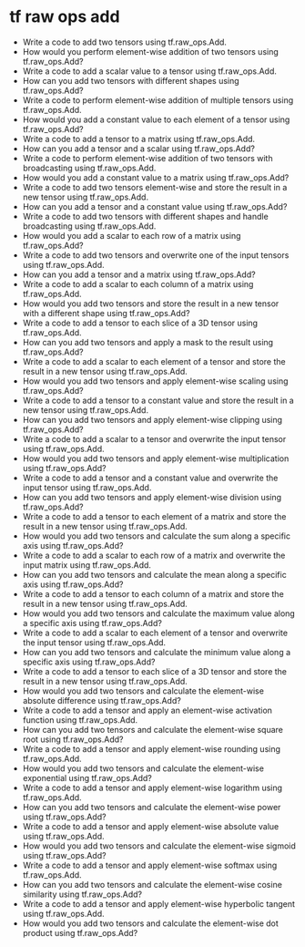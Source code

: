 # tf raw ops add

- Write a code to add two tensors using tf.raw_ops.Add.
- How would you perform element-wise addition of two tensors using tf.raw_ops.Add?
- Write a code to add a scalar value to a tensor using tf.raw_ops.Add.
- How can you add two tensors with different shapes using tf.raw_ops.Add?
- Write a code to perform element-wise addition of multiple tensors using tf.raw_ops.Add.
- How would you add a constant value to each element of a tensor using tf.raw_ops.Add?
- Write a code to add a tensor to a matrix using tf.raw_ops.Add.
- How can you add a tensor and a scalar using tf.raw_ops.Add?
- Write a code to perform element-wise addition of two tensors with broadcasting using tf.raw_ops.Add.
- How would you add a constant value to a matrix using tf.raw_ops.Add?
- Write a code to add two tensors element-wise and store the result in a new tensor using tf.raw_ops.Add.
- How can you add a tensor and a constant value using tf.raw_ops.Add?
- Write a code to add two tensors with different shapes and handle broadcasting using tf.raw_ops.Add.
- How would you add a scalar to each row of a matrix using tf.raw_ops.Add?
- Write a code to add two tensors and overwrite one of the input tensors using tf.raw_ops.Add.
- How can you add a tensor and a matrix using tf.raw_ops.Add?
- Write a code to add a scalar to each column of a matrix using tf.raw_ops.Add.
- How would you add two tensors and store the result in a new tensor with a different shape using tf.raw_ops.Add?
- Write a code to add a tensor to each slice of a 3D tensor using tf.raw_ops.Add.
- How can you add two tensors and apply a mask to the result using tf.raw_ops.Add?
- Write a code to add a scalar to each element of a tensor and store the result in a new tensor using tf.raw_ops.Add.
- How would you add two tensors and apply element-wise scaling using tf.raw_ops.Add?
- Write a code to add a tensor to a constant value and store the result in a new tensor using tf.raw_ops.Add.
- How can you add two tensors and apply element-wise clipping using tf.raw_ops.Add?
- Write a code to add a scalar to a tensor and overwrite the input tensor using tf.raw_ops.Add.
- How would you add two tensors and apply element-wise multiplication using tf.raw_ops.Add?
- Write a code to add a tensor and a constant value and overwrite the input tensor using tf.raw_ops.Add.
- How can you add two tensors and apply element-wise division using tf.raw_ops.Add?
- Write a code to add a tensor to each element of a matrix and store the result in a new tensor using tf.raw_ops.Add.
- How would you add two tensors and calculate the sum along a specific axis using tf.raw_ops.Add?
- Write a code to add a scalar to each row of a matrix and overwrite the input matrix using tf.raw_ops.Add.
- How can you add two tensors and calculate the mean along a specific axis using tf.raw_ops.Add?
- Write a code to add a tensor to each column of a matrix and store the result in a new tensor using tf.raw_ops.Add.
- How would you add two tensors and calculate the maximum value along a specific axis using tf.raw_ops.Add?
- Write a code to add a scalar to each element of a tensor and overwrite the input tensor using tf.raw_ops.Add.
- How can you add two tensors and calculate the minimum value along a specific axis using tf.raw_ops.Add?
- Write a code to add a tensor to each slice of a 3D tensor and store the result in a new tensor using tf.raw_ops.Add.
- How would you add two tensors and calculate the element-wise absolute difference using tf.raw_ops.Add?
- Write a code to add a tensor and apply an element-wise activation function using tf.raw_ops.Add.
- How can you add two tensors and calculate the element-wise square root using tf.raw_ops.Add?
- Write a code to add a tensor and apply element-wise rounding using tf.raw_ops.Add.
- How would you add two tensors and calculate the element-wise exponential using tf.raw_ops.Add?
- Write a code to add a tensor and apply element-wise logarithm using tf.raw_ops.Add.
- How can you add two tensors and calculate the element-wise power using tf.raw_ops.Add?
- Write a code to add a tensor and apply element-wise absolute value using tf.raw_ops.Add.
- How would you add two tensors and calculate the element-wise sigmoid using tf.raw_ops.Add?
- Write a code to add a tensor and apply element-wise softmax using tf.raw_ops.Add.
- How can you add two tensors and calculate the element-wise cosine similarity using tf.raw_ops.Add?
- Write a code to add a tensor and apply element-wise hyperbolic tangent using tf.raw_ops.Add.
- How would you add two tensors and calculate the element-wise dot product using tf.raw_ops.Add?